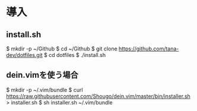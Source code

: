 # 導入
## install.sh
$ mkdir -p ~/Github
$ cd ~/Github
$ git clone https://github.com/tana-dev/dotfiles.git
$ cd dotfiles
$ ./install.sh

## dein.vimを使う場合
$ mkdir -p ~/.vim/bundle
$ curl https://raw.githubusercontent.com/Shougo/dein.vim/master/bin/installer.sh > installer.sh
$ sh installer.sh ~/.vim/bundle
